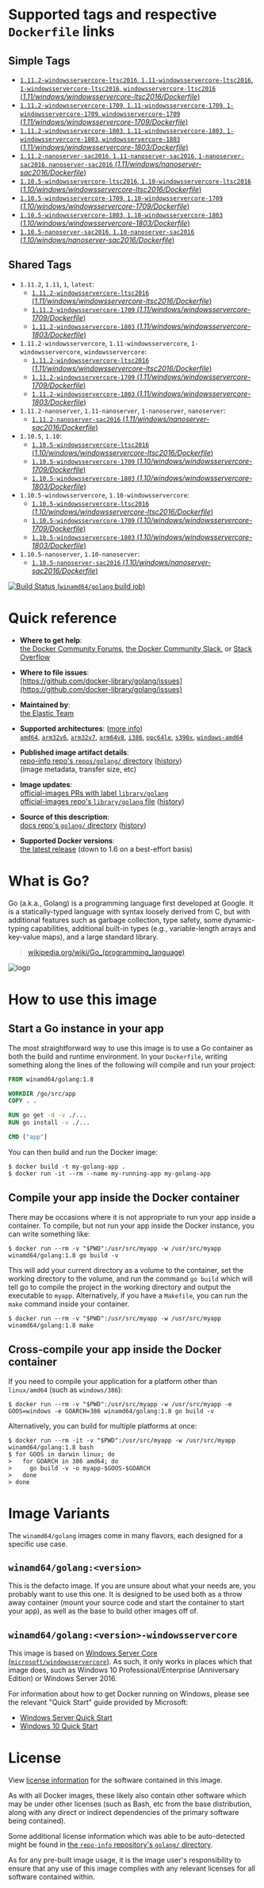 <!--

********************************************************************************

WARNING:

    DO NOT EDIT "golang/README.md"

    IT IS AUTO-GENERATED

    (from the other files in "golang/" combined with a set of templates)

********************************************************************************

-->

# Supported tags and respective `Dockerfile` links

## Simple Tags

-	[`1.11.2-windowsservercore-ltsc2016`, `1.11-windowsservercore-ltsc2016`, `1-windowsservercore-ltsc2016`, `windowsservercore-ltsc2016` (*1.11/windows/windowsservercore-ltsc2016/Dockerfile*)](https://github.com/docker-library/golang/blob/f441baf15c3e7397c2c3f6f712b4d4ba374f1948/1.11/windows/windowsservercore-ltsc2016/Dockerfile)
-	[`1.11.2-windowsservercore-1709`, `1.11-windowsservercore-1709`, `1-windowsservercore-1709`, `windowsservercore-1709` (*1.11/windows/windowsservercore-1709/Dockerfile*)](https://github.com/docker-library/golang/blob/f441baf15c3e7397c2c3f6f712b4d4ba374f1948/1.11/windows/windowsservercore-1709/Dockerfile)
-	[`1.11.2-windowsservercore-1803`, `1.11-windowsservercore-1803`, `1-windowsservercore-1803`, `windowsservercore-1803` (*1.11/windows/windowsservercore-1803/Dockerfile*)](https://github.com/docker-library/golang/blob/f441baf15c3e7397c2c3f6f712b4d4ba374f1948/1.11/windows/windowsservercore-1803/Dockerfile)
-	[`1.11.2-nanoserver-sac2016`, `1.11-nanoserver-sac2016`, `1-nanoserver-sac2016`, `nanoserver-sac2016` (*1.11/windows/nanoserver-sac2016/Dockerfile*)](https://github.com/docker-library/golang/blob/f441baf15c3e7397c2c3f6f712b4d4ba374f1948/1.11/windows/nanoserver-sac2016/Dockerfile)
-	[`1.10.5-windowsservercore-ltsc2016`, `1.10-windowsservercore-ltsc2016` (*1.10/windows/windowsservercore-ltsc2016/Dockerfile*)](https://github.com/docker-library/golang/blob/a98483988d5ebfc7710371c39306aae705544839/1.10/windows/windowsservercore-ltsc2016/Dockerfile)
-	[`1.10.5-windowsservercore-1709`, `1.10-windowsservercore-1709` (*1.10/windows/windowsservercore-1709/Dockerfile*)](https://github.com/docker-library/golang/blob/a98483988d5ebfc7710371c39306aae705544839/1.10/windows/windowsservercore-1709/Dockerfile)
-	[`1.10.5-windowsservercore-1803`, `1.10-windowsservercore-1803` (*1.10/windows/windowsservercore-1803/Dockerfile*)](https://github.com/docker-library/golang/blob/a98483988d5ebfc7710371c39306aae705544839/1.10/windows/windowsservercore-1803/Dockerfile)
-	[`1.10.5-nanoserver-sac2016`, `1.10-nanoserver-sac2016` (*1.10/windows/nanoserver-sac2016/Dockerfile*)](https://github.com/docker-library/golang/blob/a98483988d5ebfc7710371c39306aae705544839/1.10/windows/nanoserver-sac2016/Dockerfile)

## Shared Tags

-	`1.11.2`, `1.11`, `1`, `latest`:
	-	[`1.11.2-windowsservercore-ltsc2016` (*1.11/windows/windowsservercore-ltsc2016/Dockerfile*)](https://github.com/docker-library/golang/blob/f441baf15c3e7397c2c3f6f712b4d4ba374f1948/1.11/windows/windowsservercore-ltsc2016/Dockerfile)
	-	[`1.11.2-windowsservercore-1709` (*1.11/windows/windowsservercore-1709/Dockerfile*)](https://github.com/docker-library/golang/blob/f441baf15c3e7397c2c3f6f712b4d4ba374f1948/1.11/windows/windowsservercore-1709/Dockerfile)
	-	[`1.11.2-windowsservercore-1803` (*1.11/windows/windowsservercore-1803/Dockerfile*)](https://github.com/docker-library/golang/blob/f441baf15c3e7397c2c3f6f712b4d4ba374f1948/1.11/windows/windowsservercore-1803/Dockerfile)
-	`1.11.2-windowsservercore`, `1.11-windowsservercore`, `1-windowsservercore`, `windowsservercore`:
	-	[`1.11.2-windowsservercore-ltsc2016` (*1.11/windows/windowsservercore-ltsc2016/Dockerfile*)](https://github.com/docker-library/golang/blob/f441baf15c3e7397c2c3f6f712b4d4ba374f1948/1.11/windows/windowsservercore-ltsc2016/Dockerfile)
	-	[`1.11.2-windowsservercore-1709` (*1.11/windows/windowsservercore-1709/Dockerfile*)](https://github.com/docker-library/golang/blob/f441baf15c3e7397c2c3f6f712b4d4ba374f1948/1.11/windows/windowsservercore-1709/Dockerfile)
	-	[`1.11.2-windowsservercore-1803` (*1.11/windows/windowsservercore-1803/Dockerfile*)](https://github.com/docker-library/golang/blob/f441baf15c3e7397c2c3f6f712b4d4ba374f1948/1.11/windows/windowsservercore-1803/Dockerfile)
-	`1.11.2-nanoserver`, `1.11-nanoserver`, `1-nanoserver`, `nanoserver`:
	-	[`1.11.2-nanoserver-sac2016` (*1.11/windows/nanoserver-sac2016/Dockerfile*)](https://github.com/docker-library/golang/blob/f441baf15c3e7397c2c3f6f712b4d4ba374f1948/1.11/windows/nanoserver-sac2016/Dockerfile)
-	`1.10.5`, `1.10`:
	-	[`1.10.5-windowsservercore-ltsc2016` (*1.10/windows/windowsservercore-ltsc2016/Dockerfile*)](https://github.com/docker-library/golang/blob/a98483988d5ebfc7710371c39306aae705544839/1.10/windows/windowsservercore-ltsc2016/Dockerfile)
	-	[`1.10.5-windowsservercore-1709` (*1.10/windows/windowsservercore-1709/Dockerfile*)](https://github.com/docker-library/golang/blob/a98483988d5ebfc7710371c39306aae705544839/1.10/windows/windowsservercore-1709/Dockerfile)
	-	[`1.10.5-windowsservercore-1803` (*1.10/windows/windowsservercore-1803/Dockerfile*)](https://github.com/docker-library/golang/blob/a98483988d5ebfc7710371c39306aae705544839/1.10/windows/windowsservercore-1803/Dockerfile)
-	`1.10.5-windowsservercore`, `1.10-windowsservercore`:
	-	[`1.10.5-windowsservercore-ltsc2016` (*1.10/windows/windowsservercore-ltsc2016/Dockerfile*)](https://github.com/docker-library/golang/blob/a98483988d5ebfc7710371c39306aae705544839/1.10/windows/windowsservercore-ltsc2016/Dockerfile)
	-	[`1.10.5-windowsservercore-1709` (*1.10/windows/windowsservercore-1709/Dockerfile*)](https://github.com/docker-library/golang/blob/a98483988d5ebfc7710371c39306aae705544839/1.10/windows/windowsservercore-1709/Dockerfile)
	-	[`1.10.5-windowsservercore-1803` (*1.10/windows/windowsservercore-1803/Dockerfile*)](https://github.com/docker-library/golang/blob/a98483988d5ebfc7710371c39306aae705544839/1.10/windows/windowsservercore-1803/Dockerfile)
-	`1.10.5-nanoserver`, `1.10-nanoserver`:
	-	[`1.10.5-nanoserver-sac2016` (*1.10/windows/nanoserver-sac2016/Dockerfile*)](https://github.com/docker-library/golang/blob/a98483988d5ebfc7710371c39306aae705544839/1.10/windows/nanoserver-sac2016/Dockerfile)

[![Build Status](https://doi-janky.infosiftr.net/job/multiarch/job/windows-amd64/job/golang/badge/icon) (`winamd64/golang` build job)](https://doi-janky.infosiftr.net/job/multiarch/job/windows-amd64/job/golang/)

# Quick reference

-	**Where to get help**:  
	[the Docker Community Forums](https://forums.docker.com/), [the Docker Community Slack](https://blog.docker.com/2016/11/introducing-docker-community-directory-docker-community-slack/), or [Stack Overflow](https://stackoverflow.com/search?tab=newest&q=docker)

-	**Where to file issues**:  
	[https://github.com/docker-library/golang/issues](https://github.com/docker-library/golang/issues)

-	**Maintained by**:  
	[the Elastic Team](https://github.com/docker-library/golang)

-	**Supported architectures**: ([more info](https://github.com/docker-library/official-images#architectures-other-than-amd64))  
	[`amd64`](https://hub.docker.com/r/amd64/golang/), [`arm32v6`](https://hub.docker.com/r/arm32v6/golang/), [`arm32v7`](https://hub.docker.com/r/arm32v7/golang/), [`arm64v8`](https://hub.docker.com/r/arm64v8/golang/), [`i386`](https://hub.docker.com/r/i386/golang/), [`ppc64le`](https://hub.docker.com/r/ppc64le/golang/), [`s390x`](https://hub.docker.com/r/s390x/golang/), [`windows-amd64`](https://hub.docker.com/r/winamd64/golang/)

-	**Published image artifact details**:  
	[repo-info repo's `repos/golang/` directory](https://github.com/docker-library/repo-info/blob/master/repos/golang) ([history](https://github.com/docker-library/repo-info/commits/master/repos/golang))  
	(image metadata, transfer size, etc)

-	**Image updates**:  
	[official-images PRs with label `library/golang`](https://github.com/docker-library/official-images/pulls?q=label%3Alibrary%2Fgolang)  
	[official-images repo's `library/golang` file](https://github.com/docker-library/official-images/blob/master/library/golang) ([history](https://github.com/docker-library/official-images/commits/master/library/golang))

-	**Source of this description**:  
	[docs repo's `golang/` directory](https://github.com/docker-library/docs/tree/master/golang) ([history](https://github.com/docker-library/docs/commits/master/golang))

-	**Supported Docker versions**:  
	[the latest release](https://github.com/docker/docker-ce/releases/latest) (down to 1.6 on a best-effort basis)

# What is Go?

Go (a.k.a., Golang) is a programming language first developed at Google. It is a statically-typed language with syntax loosely derived from C, but with additional features such as garbage collection, type safety, some dynamic-typing capabilities, additional built-in types (e.g., variable-length arrays and key-value maps), and a large standard library.

> [wikipedia.org/wiki/Go_(programming_language)](http://en.wikipedia.org/wiki/Go_%28programming_language%29)

![logo](https://raw.githubusercontent.com/docker-library/docs/01c12653951b2fe592c1f93a13b4e289ada0e3a1/golang/logo.png)

# How to use this image

## Start a Go instance in your app

The most straightforward way to use this image is to use a Go container as both the build and runtime environment. In your `Dockerfile`, writing something along the lines of the following will compile and run your project:

```dockerfile
FROM winamd64/golang:1.8

WORKDIR /go/src/app
COPY . .

RUN go get -d -v ./...
RUN go install -v ./...

CMD ["app"]
```

You can then build and run the Docker image:

```console
$ docker build -t my-golang-app .
$ docker run -it --rm --name my-running-app my-golang-app
```

## Compile your app inside the Docker container

There may be occasions where it is not appropriate to run your app inside a container. To compile, but not run your app inside the Docker instance, you can write something like:

```console
$ docker run --rm -v "$PWD":/usr/src/myapp -w /usr/src/myapp winamd64/golang:1.8 go build -v
```

This will add your current directory as a volume to the container, set the working directory to the volume, and run the command `go build` which will tell go to compile the project in the working directory and output the executable to `myapp`. Alternatively, if you have a `Makefile`, you can run the `make` command inside your container.

```console
$ docker run --rm -v "$PWD":/usr/src/myapp -w /usr/src/myapp winamd64/golang:1.8 make
```

## Cross-compile your app inside the Docker container

If you need to compile your application for a platform other than `linux/amd64` (such as `windows/386`):

```console
$ docker run --rm -v "$PWD":/usr/src/myapp -w /usr/src/myapp -e GOOS=windows -e GOARCH=386 winamd64/golang:1.8 go build -v
```

Alternatively, you can build for multiple platforms at once:

```console
$ docker run --rm -it -v "$PWD":/usr/src/myapp -w /usr/src/myapp winamd64/golang:1.8 bash
$ for GOOS in darwin linux; do
>   for GOARCH in 386 amd64; do
>     go build -v -o myapp-$GOOS-$GOARCH
>   done
> done
```

# Image Variants

The `winamd64/golang` images come in many flavors, each designed for a specific use case.

## `winamd64/golang:<version>`

This is the defacto image. If you are unsure about what your needs are, you probably want to use this one. It is designed to be used both as a throw away container (mount your source code and start the container to start your app), as well as the base to build other images off of.

## `winamd64/golang:<version>-windowsservercore`

This image is based on [Windows Server Core (`microsoft/windowsservercore`)](https://hub.docker.com/r/microsoft/windowsservercore/). As such, it only works in places which that image does, such as Windows 10 Professional/Enterprise (Anniversary Edition) or Windows Server 2016.

For information about how to get Docker running on Windows, please see the relevant "Quick Start" guide provided by Microsoft:

-	[Windows Server Quick Start](https://msdn.microsoft.com/en-us/virtualization/windowscontainers/quick_start/quick_start_windows_server)
-	[Windows 10 Quick Start](https://msdn.microsoft.com/en-us/virtualization/windowscontainers/quick_start/quick_start_windows_10)

# License

View [license information](http://golang.org/LICENSE) for the software contained in this image.

As with all Docker images, these likely also contain other software which may be under other licenses (such as Bash, etc from the base distribution, along with any direct or indirect dependencies of the primary software being contained).

Some additional license information which was able to be auto-detected might be found in [the `repo-info` repository's `golang/` directory](https://github.com/docker-library/repo-info/tree/master/repos/golang).

As for any pre-built image usage, it is the image user's responsibility to ensure that any use of this image complies with any relevant licenses for all software contained within.
